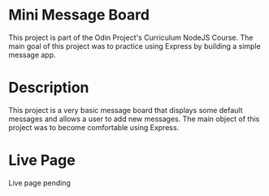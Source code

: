 # Mini Message Board

This project is part of the Odin Project's Curriculum NodeJS Course. The main goal of this project was to practice using Express by building a simple message app.

# Description

This project is a very basic message board that displays some default messages and allows a user to add new messages. The main object of this project was to become comfortable using Express.

# Live Page

Live page pending
